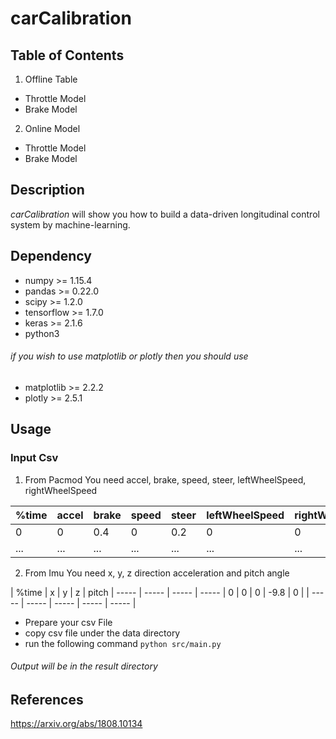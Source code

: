 # carCalibration

## Table of Contents
1. Offline Table
  - Throttle Model
  - Brake Model
  
2. Online Model
  - Throttle Model
  - Brake Model
  
## Description
_carCalibration_ will show you how to build a data-driven longitudinal control system by machine-learning. 
  
## Dependency
- numpy >= 1.15.4
- pandas >= 0.22.0
- scipy >= 1.2.0
- tensorflow >= 1.7.0
- keras >= 2.1.6
- python3

###### if you wish to use matplotlib or plotly then you should use
- matplotlib >= 2.2.2
- plotly >= 2.5.1

## Usage

### Input Csv
1. From Pacmod 
You need accel, brake, speed, steer, leftWheelSpeed, rightWheelSpeed

| %time | accel | brake | speed | steer | leftWheelSpeed | rightWheelSpeed | 
----- | ----- | ----- | ----- | ----- | -----| ----- |
| 0 | 0 | 0.4 | 0 | 0.2 | 0 | 0 |
| ... | ... | ... | ... | ... | ... | ... |

2. From Imu
You need x, y, z direction acceleration and pitch angle

| %time | x | y | z | pitch |
----- | ----- | ----- | ----- | 
0 | 0 | 0 | -9.8 | 0 |
| ----- | ----- | ----- | ----- | ----- |

- Prepare your csv File
- copy csv file under the data directory
- run the following command
`python src/main.py`

###### Output will be in the result directory

## References
https://arxiv.org/abs/1808.10134
